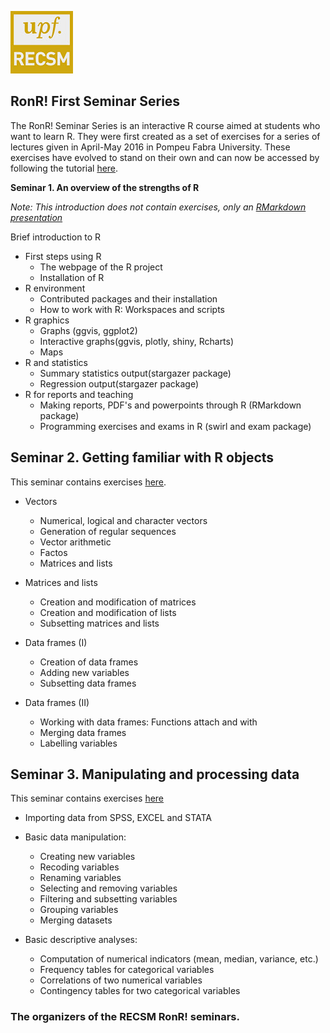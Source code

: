 ![](./recsm_logo.jpeg)

## RonR! First Seminar Series

The RonR! Seminar Series is an interactive R course aimed at students who want to learn R. They were first created as a set of exercises for a series of lectures given in April-May 2016 in Pompeu Fabra University. These exercises have evolved to stand on their own and can now be accessed by following the tutorial [here](https://github.com/cimentadaj/Rseminars/tree/master/Lesson_1).

**Seminar 1. An overview of the strengths of R**

*Note: This introduction does not contain exercises, only an [RMarkdown presentation](https://github.com/cimentadaj/Rseminars/blob/master/Presentation/First-seminar-presentation.rmd)*

Brief introduction to R

* First steps using R
  + The webpage of the R project
  + Installation of R
* R environment
  + Contributed packages and their installation
  + How to work with R: Workspaces and scripts
* R graphics
  + Graphs (ggvis, ggplot2)
  + Interactive graphs(ggvis, plotly, shiny, Rcharts)
  + Maps
* R and statistics
  + Summary statistics output(stargazer package)
  + Regression output(stargazer package)
* R for reports and teaching
  + Making reports, PDF's and powerpoints through R (RMarkdown package)
  + Programming exercises and exams in R (swirl and exam package)

## **Seminar 2. Getting familiar with R objects**

This seminar contains exercises [here](https://github.com/cimentadaj/Rseminars/tree/master/Lesson_1).

* Vectors
  + Numerical, logical and character vectors
  + Generation of regular sequences
  + Vector arithmetic
  + Factos
  + Matrices and lists
  

* Matrices and lists
  + Creation and modification of matrices
  + Creation and modification of lists
  + Subsetting matrices and lists

* Data frames (I)
  + Creation of data frames
  + Adding new variables
  + Subsetting data frames

* Data frames (II)
  + Working with data frames: Functions attach and with
  + Merging data frames
  + Labelling variables


## **Seminar 3. Manipulating and processing data**

This seminar contains exercises [here](https://github.com/cimentadaj/Rseminars/tree/master/Lesson_2)

* Importing data from SPSS, EXCEL and STATA
* Basic data manipulation:
  + Creating new variables
  + Recoding variables
  + Renaming variables
  + Selecting and removing variables
  + Filtering and subsetting variables
  + Grouping variables
  + Merging datasets

* Basic descriptive analyses:
  + Computation of numerical indicators (mean, median, variance, etc.)
  + Frequency tables for categorical variables
  + Correlations of two numerical variables
  + Contingency tables for two categorical variables

### The organizers of the RECSM RonR! seminars.
